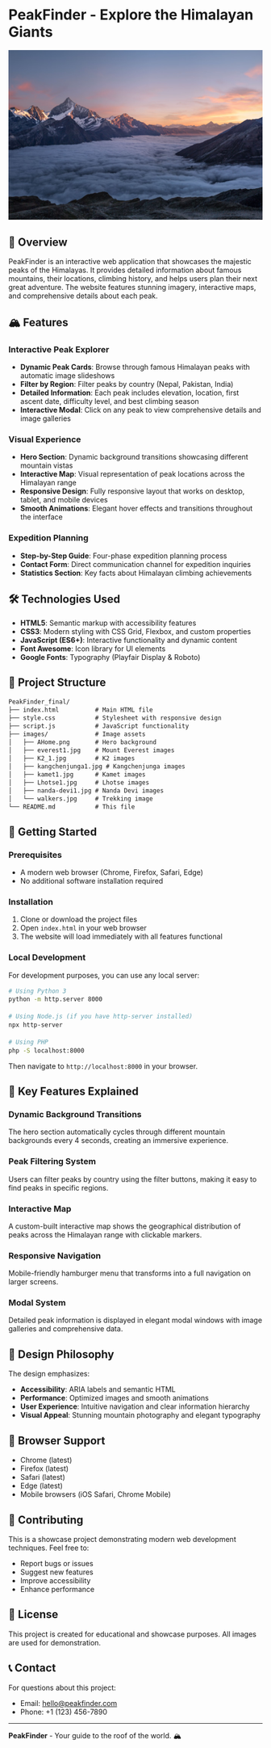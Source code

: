 # PeakFinder - Explore the Himalayan Giants

![PeakFinder Hero](images/AHome.png)

## 🌟 Overview

PeakFinder is an interactive web application that showcases the majestic peaks of the Himalayas. It provides detailed information about famous mountains, their locations, climbing history, and helps users plan their next great adventure. The website features stunning imagery, interactive maps, and comprehensive details about each peak.

## 🏔️ Features

### Interactive Peak Explorer
- **Dynamic Peak Cards**: Browse through famous Himalayan peaks with automatic image slideshows
- **Filter by Region**: Filter peaks by country (Nepal, Pakistan, India)
- **Detailed Information**: Each peak includes elevation, location, first ascent date, difficulty level, and best climbing season
- **Interactive Modal**: Click on any peak to view comprehensive details and image galleries

### Visual Experience
- **Hero Section**: Dynamic background transitions showcasing different mountain vistas
- **Interactive Map**: Visual representation of peak locations across the Himalayan range
- **Responsive Design**: Fully responsive layout that works on desktop, tablet, and mobile devices
- **Smooth Animations**: Elegant hover effects and transitions throughout the interface

### Expedition Planning
- **Step-by-Step Guide**: Four-phase expedition planning process
- **Contact Form**: Direct communication channel for expedition inquiries
- **Statistics Section**: Key facts about Himalayan climbing achievements

## 🛠️ Technologies Used

- **HTML5**: Semantic markup with accessibility features
- **CSS3**: Modern styling with CSS Grid, Flexbox, and custom properties
- **JavaScript (ES6+)**: Interactive functionality and dynamic content
- **Font Awesome**: Icon library for UI elements
- **Google Fonts**: Typography (Playfair Display & Roboto)

## 📁 Project Structure

```
PeakFinder_final/
├── index.html          # Main HTML file
├── style.css           # Stylesheet with responsive design
├── script.js           # JavaScript functionality
├── images/             # Image assets
│   ├── AHome.png       # Hero background
│   ├── everest1.jpg    # Mount Everest images
│   ├── K2_1.jpg        # K2 images
│   ├── kangchenjunga1.jpg # Kangchenjunga images
│   ├── kamet1.jpg      # Kamet images
│   ├── Lhotse1.jpg     # Lhotse images
│   ├── nanda-devi1.jpg # Nanda Devi images
│   └── walkers.jpg     # Trekking image
└── README.md           # This file
```

## 🚀 Getting Started

### Prerequisites
- A modern web browser (Chrome, Firefox, Safari, Edge)
- No additional software installation required

### Installation
1. Clone or download the project files
2. Open `index.html` in your web browser
3. The website will load immediately with all features functional

### Local Development
For development purposes, you can use any local server:

```bash
# Using Python 3
python -m http.server 8000

# Using Node.js (if you have http-server installed)
npx http-server

# Using PHP
php -S localhost:8000
```

Then navigate to `http://localhost:8000` in your browser.

## 🎯 Key Features Explained

### Dynamic Background Transitions
The hero section automatically cycles through different mountain backgrounds every 4 seconds, creating an immersive experience.

### Peak Filtering System
Users can filter peaks by country using the filter buttons, making it easy to find peaks in specific regions.

### Interactive Map
A custom-built interactive map shows the geographical distribution of peaks across the Himalayan range with clickable markers.

### Responsive Navigation
Mobile-friendly hamburger menu that transforms into a full navigation on larger screens.

### Modal System
Detailed peak information is displayed in elegant modal windows with image galleries and comprehensive data.

## 🎨 Design Philosophy

The design emphasizes:
- **Accessibility**: ARIA labels and semantic HTML
- **Performance**: Optimized images and smooth animations
- **User Experience**: Intuitive navigation and clear information hierarchy
- **Visual Appeal**: Stunning mountain photography and elegant typography

## 📱 Browser Support

- Chrome (latest)
- Firefox (latest)
- Safari (latest)
- Edge (latest)
- Mobile browsers (iOS Safari, Chrome Mobile)

## 🤝 Contributing

This is a showcase project demonstrating modern web development techniques. Feel free to:
- Report bugs or issues
- Suggest new features
- Improve accessibility
- Enhance performance

## 📄 License

This project is created for educational and showcase purposes. All images are used for demonstration.

## 📞 Contact

For questions about this project:
- Email: hello@peakfinder.com
- Phone: +1 (123) 456-7890

---

**PeakFinder** - Your guide to the roof of the world. 🏔️
